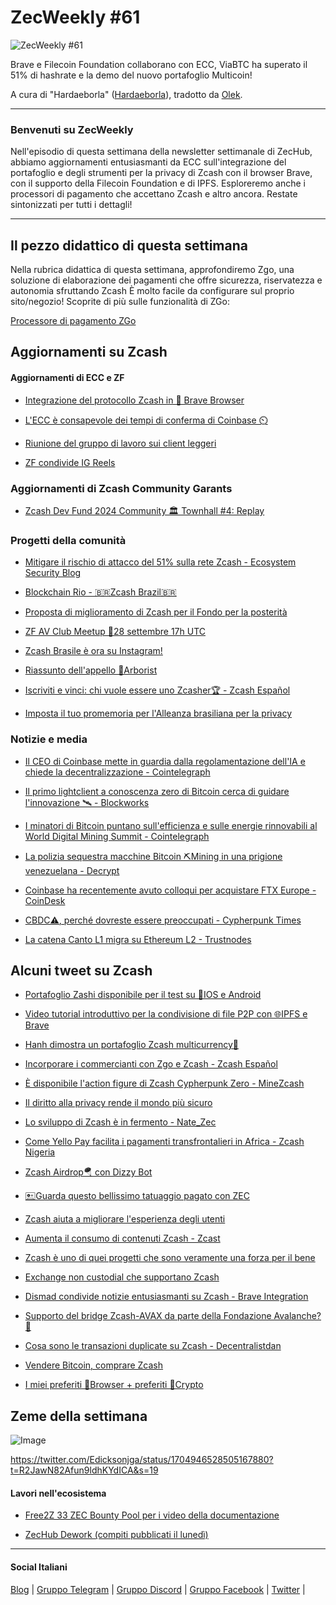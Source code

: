 # ZecWeekly #61

![ZecWeekly #61](https://substackcdn.com/image/fetch/f_auto,q_auto:good,fl_progressive:steep/https%3A%2F%2Fsubstack-post-media.s3.amazonaws.com%2Fpublic%2Fimages%2F2449a892-f848-4f7c-b5ba-f886e1b1146a_1280x720.png)

Brave e Filecoin Foundation collaborano con ECC, ViaBTC ha superato il 51% di hashrate e la demo del nuovo portafoglio Multicoin!

A cura di "Hardaeborla" ([Hardaeborla](https://twitter.com/ayanlajaadebola)), tradotto da [Olek](https://twitter.com/an_Olek).

---

### Benvenuti su ZecWeekly
Nell'episodio di questa settimana della newsletter settimanale di ZecHub, abbiamo aggiornamenti entusiasmanti da ECC sull'integrazione del portafoglio e degli strumenti per la privacy di Zcash con il browser Brave, con il supporto della Filecoin Foundation e di IPFS. Esploreremo anche i processori di pagamento che accettano Zcash e altro ancora. Restate sintonizzati per tutti i dettagli!

---

## Il pezzo didattico di questa settimana

Nella rubrica didattica di questa settimana, approfondiremo Zgo, una soluzione di elaborazione dei pagamenti che offre sicurezza, riservatezza e autonomia sfruttando Zcash È molto facile da configurare sul proprio sito/negozio! Scoprite di più sulle funzionalità di ZGo:

[Processore di pagamento ZGo](https://wiki.zechub.xyz/zgo-payment-processor)

## Aggiornamenti su Zcash

#### Aggiornamenti di ECC e ZF

- [Integrazione del protocollo Zcash in 🦁 Brave Browser](https://twitter.com/ElectricCoinCo/status/1705248254613418295?t=l-VQumCbENMi45waU3jw_w&s=19)

- [L'ECC è consapevole dei tempi di conferma di Coinbase ⏲️](https://twitter.com/ElectricCoinCo/status/1704240109267153237?t=HT-AQLUtK1m1uHnHxcQgDQ&s=19)

- [Riunione del gruppo di lavoro sui client leggeri](https://twitter.com/ZcashFoundation/status/1704895818552008823?t=b69AHLL1ZqrEtL54NV6fjg&s=19)

- [ZF condivide IG Reels](https://twitter.com/ZcashFoundation/status/1704191170115420662?t=hxs-U0QKjN8Ah8VuvSe1zw&s=19)

### **Aggiornamenti di Zcash Community Garants**

- [Zcash Dev Fund 2024 Community 🏛️ Townhall #4: Replay](https://twitter.com/decentralistdan/status/1704209371096400120?t=G5MzMkegQeaUhSZC8blHrA&s=19)

### **Progetti della comunità**

- [Mitigare il rischio di attacco del 51% sulla rete Zcash - Ecosystem Security Blog](https://twitter.com/DefuseSec/status/1704943507428000128?t=NbDRAY7ZgPW91bZMH3P_3g&s=19)

- [Blockchain Rio - 🇧🇷Zcash Brazil🇧🇷](https://twitter.com/zcashbrazil/status/1705244480943661111?t=86kxKeqLTy1831srnQuElA&s=19)

- [Proposta di miglioramento di Zcash per il Fondo per la posterità](https://forum.zcashcommunity.com/t/the-zcash-posterity-fund/42703/90)

- [ZF AV Club Meetup 📅28 settembre 17h UTC](https://twitter.com/ZFAVClub/status/1705223141037879400?t=ELDXNZVxAUsyMDLO3dwIiQ&s=19)

- [Zcash Brasile è ora su Instagram!](https://twitter.com/zcashbrazil/status/1704616875131383854?t=ddc6n85wceRIRymKGCqxGw&s=19)

- [Riassunto dell'appello 🌳Arborist](https://twitter.com/zksquirrel/status/1705017908298998258?t=eIuNMUmt4x02mMtAiwGiSQ&s=19)

- [Iscriviti e vinci: chi vuole essere uno Zcasher🏆 - Zcash Español](https://twitter.com/zcashesp/status/1704888214497239545?t=5lo_Ky2d60OzBMSYnYAx0g&s=19)

- [Imposta il tuo promemoria per l'Alleanza brasiliana per la privacy](https://twitter.com/zcashesp/status/1705362086560165997?t=_FkwUwEow7kpzV4RufnmsA&s=19)

### Notizie e media

- [Il CEO di Coinbase mette in guardia dalla regolamentazione dell'IA e chiede la decentralizzazione - Cointelegraph](https://cointelegraph.com/news/coinbase-ceo-warns-ai-regulation-calls-for-decentralization)

- [Il primo lightclient a conoscenza zero di Bitcoin cerca di guidare l'innovazione 🛰️ - Blockworks](https://blockworks.co/news/zerosync-starkware-zero-knowledge-proofs-bitcoin)

- [I minatori di Bitcoin puntano sull'efficienza e sulle energie rinnovabili al World Digital Mining Summit - Cointelegraph](https://cointelegraph.com/news/bitcoin-miners-focus-on-efficiency-renewable-energy-at-world-digital-mining-summit)

- [La polizia sequestra macchine Bitcoin ⛏️Mining in una prigione venezuelana - Decrypt](https://decrypt.co/198425/police-seize-bitcoin-mining-machines-prison-bust-venezuela)

- [Coinbase ha recentemente avuto colloqui per acquistare FTX Europe - CoinDesk](https://www.coindesk.com/business/2023/09/22/coinbase-has-recently-held-talks-to-buy-ftx-europe-fortune/?utm_medium=referral&utm_source=rss&utm_campaign=headlines)

- [CBDC⚠️, perché dovreste essere preoccupati - Cypherpunk Times](https://www.cypherpunktimes.com/central-bank-digital-currencies-why-you-should-be-concerned-2/)

- [La catena Canto L1 migra su Ethereum L2 - Trustnodes](https://www.trustnodes.com/2023/09/19/layer-1-blockchain-migrates-to-ethereum-l2)

## Alcuni tweet su Zcash

- [Portafoglio Zashi disponibile per il test su 📲IOS e Android](https://twitter.com/zcashbrazil/status/1704252511450787928?t=Xr2ifExyotU0ThpVfNig8w&s=19)

- [Video tutorial introduttivo per la condivisione di file P2P con 🌐IPFS e Brave](https://twitter.com/ZFAVClub/status/1704888117390352539?t=lkr5rrlJY2nMI9R8t6fBEA&s=19)

- [Hanh dimostra un portafoglio Zcash multicurrency👀](https://twitter.com/hhanh072/status/1705457717803110408)

- [Incorporare i commercianti con Zgo e Zcash - Zcash Español](https://twitter.com/zcashesp/status/1704858039143338065?t=ibbEY209l_XD74qCrXe39Q&s=19)

- [È disponibile l'action figure di Zcash Cypherpunk Zero - MineZcash](https://twitter.com/mineZcash/status/1703200161332134090?t=zIVmSDu-3tHES4UJMmT9VA&s=19)

- [Il diritto alla privacy rende il mondo più sicuro](https://twitter.com/ZcashNigeria/status/1703568836685865014?t=13CLlpUHom3j2beZ8TIinA&s=19)

- [Lo sviluppo di Zcash è in fermento - Nate_Zec](https://twitter.com/nate_zec/status/1704884464776810786?t=k6fozxGKwJSFLqOO537f8Q&s=19)

- [Come Yello Pay facilita i pagamenti transfrontalieri in Africa - Zcash Nigeria](https://twitter.com/ZcashNigeria/status/1704925044118343688?t=XfFvstXB4WIR3eRN-WnrWw&s=19)

- [Zcash Airdrop🪂 con Dizzy Bot](https://twitter.com/mbbevilacqua/status/1704700466297196642?t=Clo2nVk1CbBFoTKWxlUSJQ&s=19)

- [🖭Guarda questo bellissimo tatuaggio pagato con ZEC](https://twitter.com/ZFAVClub/status/1704119391858708840?t=aqiLX0XyQAlhHOpXAN31aw&s=19)

- [Zcash aiuta a migliorare l'esperienza degli utenti](https://twitter.com/Lexaleth/status/1704704550110667064?t=aYcCTLfWZZcUlmiT7JJUyw&s=19)

- [Aumenta il consumo di contenuti Zcash - Zcast](https://twitter.com/ZcastEsp/status/1704535659581497392?t=xFfJfDJb689Rf22OQV7D4A&s=19)

- [Zcash è uno di quei progetti che sono veramente una forza per il bene](https://twitter.com/nonagonono/status/1705384319781642276?t=9525tBfgnn2PL5k9UWwmJQ&s=19)

- [Exchange non custodial che supportano Zcash](https://twitter.com/ZecHub/status/1704176291446935613?t=DYDNl4lu0X4BjVaeuUbr9Q&s=19)

- [Dismad condivide notizie entusiasmanti su Zcash - Brave Integration](https://twitter.com/dismad8/status/1705391891456667648?t=6ncGUp4iwgg-_epqwNu4yw&s=19)

- [Supporto del bridge Zcash-AVAX da parte della Fondazione Avalanche? 🙏](https://twitter.com/reddevinc/status/1705318040731009246?t=5SURJ5gHU37ykle2LazAPw&s=19)

- [Cosa sono le transazioni duplicate su Zcash - Decentralistdan](https://twitter.com/decentralistdan/status/1705261031679779312?t=Yoz6N7ycgBl2OGbX_E_j2g&s=19)

- [Vendere Bitcoin, comprare Zcash](https://twitter.com/ZforZcash/status/1705336062510289033?t=n5XtNEDdalqA2P_r44EY6A&s=19)

- [I miei preferiti 🦁Browser + preferiti 🦓Crypto](https://twitter.com/zkSnak3/status/1705249314879021318?t=sftFkBHZ2C0TX4eMnwB7kw&s=19)

## Zeme della settimana

![Image](https://substackcdn.com/image/fetch/w_1456,c_limit,f_auto,q_auto:good,fl_progressive:steep/https%3A%2F%2Fsubstack-post-media.s3.amazonaws.com%2Fpublic%2Fimages%2Fc4518b3d-d587-4ef9-86b6-bdc8851cd07c_1200x1085.webp "Image")

<https://twitter.com/Edicksonjga/status/1704946528505167880?t=R2JawN82Afun9ldhKYdICA&s=19>

#### Lavori nell'ecosistema

- [Free2Z 33 ZEC Bounty Pool per i video della documentazione](https://zechub.substack.com/p/zecweekly-59)

- [ZecHub Dework (compiti pubblicati il lunedì)](https://dework.zechub.org/)

---

#### Social Italiani

[Blog](https://zcashitalia.com/) | [Gruppo Telegram](https://t.me/zcashita) | [Gruppo Discord](https://discord.com/channels/978714252934258779/1091806217359347802) | [Gruppo Facebook](https://www.facebook.com/groups/zecitalia) | [Twitter](https://twitter.com/InsideZcash) |
